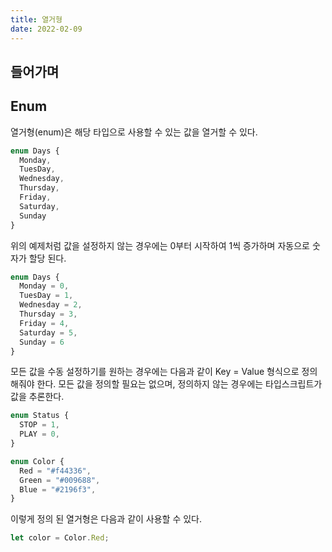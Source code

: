 ```yaml
---
title: 열거형
date: 2022-02-09
---
```


## 들어가며

## Enum

열거형(enum)은 해당 타입으로 사용할 수 있는 값을 열거할 수 있다.

```typescript
enum Days {
  Monday,
  TuesDay,
  Wednesday,
  Thursday,
  Friday,
  Saturday,
  Sunday
}
```

위의 예제처럼 값을 설정하지 않는 경우에는 0부터 시작하여 1씩 증가하며 자동으로 숫자가 할당 된다.

```typescript
enum Days {
  Monday = 0,
  TuesDay = 1,
  Wednesday = 2,
  Thursday = 3,
  Friday = 4,
  Saturday = 5,
  Sunday = 6
}
```

모든 값을 수동 설정하기를 원하는 경우에는 다음과 같이 Key = Value 형식으로 정의해줘야 한다.
모든 값을 정의할 필요는 없으며, 정의하지 않는 경우에는 타입스크립트가 값을 추론한다.

```typescript
enum Status {
  STOP = 1,
  PLAY = 0,
}

enum Color {
  Red = "#f44336",
  Green = "#009688",
  Blue = "#2196f3",
}
```

이렇게 정의 된 열거형은 다음과 같이 사용할 수 있다.

```typescript
let color = Color.Red;
```